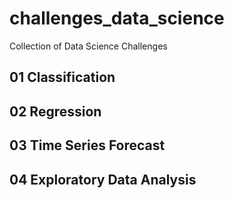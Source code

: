 # challenges_data_science

Collection of Data Science Challenges

## 01 Classification


## 02 Regression


## 03 Time Series Forecast


## 04 Exploratory Data Analysis
